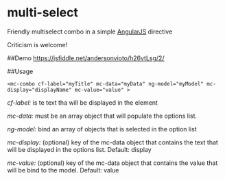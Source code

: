 # multi-select
Friendly multiselect combo in a simple [AngularJS](http://angularjs.org/) directive

Criticism is welcome!

##Demo
https://jsfiddle.net/andersonvioto/h26vtLsg/2/

##Usage
```
<mc-combo cf-label="myTitle" mc-data="myData" ng-model="myModel" mc-display="displayName" mc-value="value" >
```

*cf-label:* is te text tha will be displayed in the element

*mc-data:* must be an array object that will populate the options list.

*ng-model:* bind an array of objects that is selected in the option list

*mc-display:* (optional) key of the mc-data object that contains the text that will be displayed in the options list. Default: display

*mc-value:* (optional) key of the mc-data object that contains the value that will be bind to the model. Default: value
